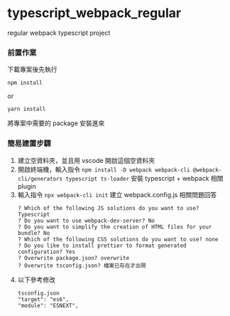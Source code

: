 # typescript_webpack_regular
regular webpack typescript project

### 前置作業

下載專案後先執行

`npm install` 

or

`yarn install`

將專案中需要的 package 安裝進來

### 簡易建置步驟

1. 建立空資料夾，並且用 vscode 開啟這個空資料夾
2. 開啟終端機，輸入指令
  `npm install -D webpack webpack-cli @webpack-cli/generators typescript ts-loader`
   安裝 typescript + webpack 相關 plugin
3. 輸入指令
  `npx webpack-cli init`
   建立 webpack.config.js
   相關問題回答
   ```
   ? Which of the following JS solutions do you want to use? Typescript
   ? Do you want to use webpack-dev-server? No
   ? Do you want to simplify the creation of HTML files for your bundle? No
   ? Which of the following CSS solutions do you want to use? none
   ? Do you like to install prettier to format generated configuration? Yes
   ? Overwrite package.json? overwrite
   ? Overwrite tsconfig.json? 檔案已存在才出現
   ```
4. 以下參考修改
   ```
   tsconfig.json
   "target": "es6",
   "module": "ESNEXT",  
   ```
